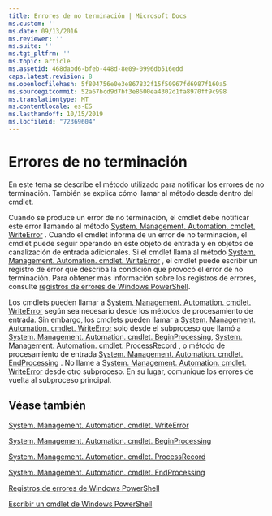 ```yaml
---
title: Errores de no terminación | Microsoft Docs
ms.custom: ''
ms.date: 09/13/2016
ms.reviewer: ''
ms.suite: ''
ms.tgt_pltfrm: ''
ms.topic: article
ms.assetid: 468dabd6-bfeb-448d-8e09-0996db516edd
caps.latest.revision: 8
ms.openlocfilehash: 5f804756e0e3e867832f15f50967fd6987f160a5
ms.sourcegitcommit: 52a67bcd9d7bf3e8600ea4302d1fa8970ff9c998
ms.translationtype: MT
ms.contentlocale: es-ES
ms.lasthandoff: 10/15/2019
ms.locfileid: "72369604"
---
```

# <a name="non-terminating-errors"></a>Errores de no terminación

En este tema se describe el método utilizado para notificar los errores de no terminación. También se explica cómo llamar al método desde dentro del cmdlet.

Cuando se produce un error de no terminación, el cmdlet debe notificar este error llamando al método [System. Management. Automation. cmdlet. WriteError](/dotnet/api/System.Management.Automation.Cmdlet.WriteError) . Cuando el cmdlet informa de un error de no terminación, el cmdlet puede seguir operando en este objeto de entrada y en objetos de canalización de entrada adicionales. Si el cmdlet llama al método [System. Management. Automation. cmdlet. WriteError](/dotnet/api/System.Management.Automation.Cmdlet.WriteError) , el cmdlet puede escribir un registro de error que describa la condición que provocó el error de no terminación. Para obtener más información sobre los registros de errores, consulte [registros de errores de Windows PowerShell](./windows-powershell-error-records.md).

Los cmdlets pueden llamar a [System. Management. Automation. cmdlet. WriteError](/dotnet/api/System.Management.Automation.Cmdlet.WriteError) según sea necesario desde los métodos de procesamiento de entrada. Sin embargo, los cmdlets pueden llamar a [System. Management. Automation. cmdlet. WriteError](/dotnet/api/System.Management.Automation.Cmdlet.WriteError) solo desde el subproceso que llamó a [System. Management. Automation. cmdlet. BeginProcessing](/dotnet/api/System.Management.Automation.Cmdlet.BeginProcessing), [System. Management. Automation. cmdlet. ProcessRecord ](/dotnet/api/System.Management.Automation.Cmdlet.ProcessRecord), o método de procesamiento de entrada [System. Management. Automation. cmdlet. EndProcessing](/dotnet/api/System.Management.Automation.Cmdlet.EndProcessing) . No llame a [System. Management. Automation. cmdlet. WriteError](/dotnet/api/System.Management.Automation.Cmdlet.WriteError) desde otro subproceso. En su lugar, comunique los errores de vuelta al subproceso principal.

## <a name="see-also"></a>Véase también

[System. Management. Automation. cmdlet. WriteError](/dotnet/api/System.Management.Automation.Cmdlet.WriteError)

[System. Management. Automation. cmdlet. BeginProcessing](/dotnet/api/System.Management.Automation.Cmdlet.BeginProcessing)

[System. Management. Automation. cmdlet. ProcessRecord](/dotnet/api/System.Management.Automation.Cmdlet.ProcessRecord)

[System. Management. Automation. cmdlet. EndProcessing](/dotnet/api/System.Management.Automation.Cmdlet.EndProcessing)

[Registros de errores de Windows PowerShell](./windows-powershell-error-records.md)

[Escribir un cmdlet de Windows PowerShell](./writing-a-windows-powershell-cmdlet.md)
